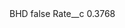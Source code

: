 <?xml version="1.0" encoding="UTF-8"?>
<CustomMetadata xmlns="http://soap.sforce.com/2006/04/metadata" xmlns:xsi="http://www.w3.org/2001/XMLSchema-instance" xmlns:xsd="http://www.w3.org/2001/XMLSchema">
    <label>BHD</label>
    <protected>false</protected>
    <values>
        <field>Rate__c</field>
        <value xsi:type="xsd:double">0.3768</value>
    </values>
</CustomMetadata>
